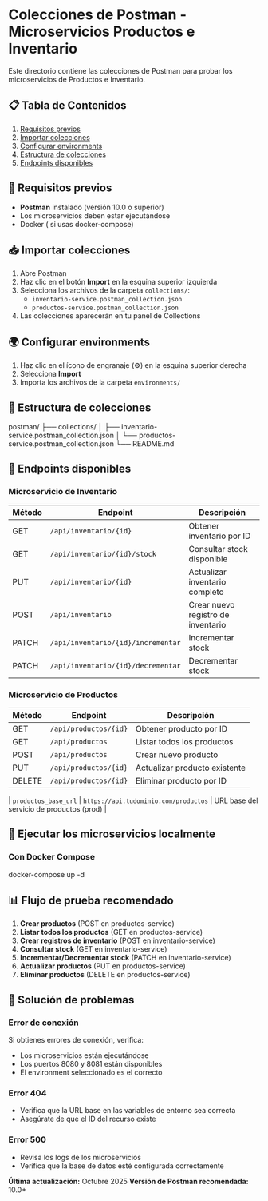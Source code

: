 # Colecciones de Postman - Microservicios Productos e Inventario

Este directorio contiene las colecciones de Postman para probar los microservicios de Productos e Inventario.

## 📋 Tabla de Contenidos

1. [Requisitos previos](#requisitos-previos)
2. [Importar colecciones](#importar-colecciones)
3. [Configurar environments](#configurar-environments)
4. [Estructura de colecciones](#estructura-de-colecciones)
5. [Endpoints disponibles](#endpoints-disponibles)

## 🔧 Requisitos previos

- **Postman** instalado (versión 10.0 o superior)
- Los microservicios deben estar ejecutándose
- Docker ( si usas docker-compose)

## 📥 Importar colecciones

1. Abre Postman
2. Haz clic en el botón **Import** en la esquina superior izquierda
3. Selecciona los archivos de la carpeta `collections/`:
   - `inventario-service.postman_collection.json`
   - `productos-service.postman_collection.json`
4. Las colecciones aparecerán en tu panel de Collections

## 🌍 Configurar environments

1. Haz clic en el ícono de engranaje (⚙️) en la esquina superior derecha
2. Selecciona **Import**
3. Importa los archivos de la carpeta `environments/`

## 📂 Estructura de colecciones

postman/
├── collections/
│ ├── inventario-service.postman_collection.json
│ └── productos-service.postman_collection.json
└── README.md

## 🚀 Endpoints disponibles

### Microservicio de Inventario

| Método | Endpoint | Descripción |
|--------|----------|-------------|
| GET | `/api/inventario/{id}` | Obtener inventario por ID |
| GET | `/api/inventario/{id}/stock` | Consultar stock disponible |
| PUT | `/api/inventario/{id}` | Actualizar inventario completo |
| POST | `/api/inventario` | Crear nuevo registro de inventario |
| PATCH | `/api/inventario/{id}/incrementar` | Incrementar stock |
| PATCH | `/api/inventario/{id}/decrementar` | Decrementar stock |

### Microservicio de Productos

| Método | Endpoint | Descripción |
|--------|----------|-------------|
| GET | `/api/productos/{id}` | Obtener producto por ID |
| GET | `/api/productos` | Listar todos los productos |
| POST | `/api/productos` | Crear nuevo producto |
| PUT | `/api/productos/{id}` | Actualizar producto existente |
| DELETE | `/api/productos/{id}` | Eliminar producto por ID |

| `productos_base_url` | `https://api.tudominio.com/productos` | URL base del servicio de productos (prod) |

## 🏃 Ejecutar los microservicios localmente

### Con Docker Compose

docker-compose up -d

## 📊 Flujo de prueba recomendado

1. **Crear productos** (POST en productos-service)
2. **Listar todos los productos** (GET en productos-service)
3. **Crear registros de inventario** (POST en inventario-service)
4. **Consultar stock** (GET en inventario-service)
5. **Incrementar/Decrementar stock** (PATCH en inventario-service)
6. **Actualizar productos** (PUT en productos-service)
7. **Eliminar productos** (DELETE en productos-service)

## 🐛 Solución de problemas

### Error de conexión

Si obtienes errores de conexión, verifica:
- Los microservicios están ejecutándose
- Los puertos 8080 y 8081 están disponibles
- El environment seleccionado es el correcto

### Error 404

- Verifica que la URL base en las variables de entorno sea correcta
- Asegúrate de que el ID del recurso existe

### Error 500

- Revisa los logs de los microservicios
- Verifica que la base de datos esté configurada correctamente

**Última actualización:** Octubre 2025
**Versión de Postman recomendada:** 10.0+
